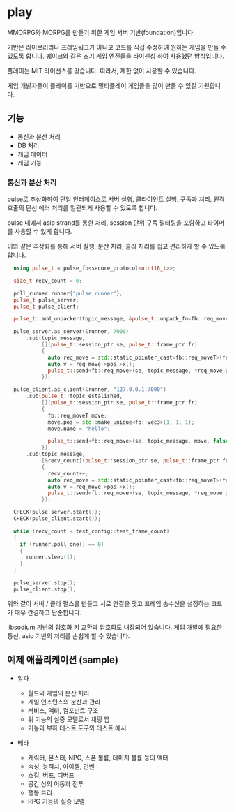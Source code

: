 # play

MMORPG와 MORPG를 만들기 위한 게임 서버 기반(foundation)입니다. 

기반은 라이브러리나 프레임워크가 아니고 코드를 직접 수정하여 
원하는 게임을 만들 수 있도록 합니다. 퀘이크와 같은 초기 게임 엔진들을 
라이센싱 하여 사용했던 방식입니다. 

플레이는 MIT 라이선스를 갖습니다. 따라서, 제한 없이 사용할 수 있습니다. 

게임 개발자들이 플레이를 기반으로 멀티플레이 게임들을 많이 만들 수 있길 기원합니다. 

## 기능 

- 통신과 분산 처리 
- DB 처리 
- 게임 데이터 
- 게임 기능 

### 통신과 분산 처리 

pulse로 추상화하여 단일 인터페이스로 서버 실행, 클라이언트 실행, 구독과 처리, 
원격 호출의 단선 에러 처리를 일관되게 사용할 수 있도록 합니다. 

pulse 내에서 asio strand를 통한 처리, session 단위 구독 필터링을 포함하고 
타이머를 사용할 수 있게 합니다. 

이와 같은 추상화를 통해 서버 실행, 분산 처리, 클라 처리를 쉽고 편리하게 할 수 
있도록 합니다. 

```c++
  using pulse_t = pulse_fb<secure_protocol<uint16_t>>;

  size_t recv_count = 0;

  poll_runner runner{"pulse runner"};
  pulse_t pulse_server;
  pulse_t pulse_client;

  pulse_t::add_unpacker(topic_message, &pulse_t::unpack_fn<fb::req_move, fb::req_moveT>);

  pulse_server.as_server(&runner, 7000)
      .sub(topic_message,
           [](pulse_t::session_ptr se, pulse_t::frame_ptr fr)
           {
             auto req_move = std::static_pointer_cast<fb::req_moveT>(fr);
             auto v = req_move->pos->x();
             pulse_t::send<fb::req_move>(se, topic_message, *req_move.get(), false);
           });

  pulse_client.as_client(&runner, "127.0.0.1:7000")
      .sub(pulse_t::topic_estalished,
           [](pulse_t::session_ptr se, pulse_t::frame_ptr fr)
           {
             fb::req_moveT move;
             move.pos = std::make_unique<fb::vec3>(1, 1, 1);
             move.name = "hello";

             pulse_t::send<fb::req_move>(se, topic_message, move, false);
           })
      .sub(topic_message,
           [&recv_count](pulse_t::session_ptr se, pulse_t::frame_ptr fr)
           {
             recv_count++;
             auto req_move = std::static_pointer_cast<fb::req_moveT>(fr);
             auto v = req_move->pos->x();
             pulse_t::send<fb::req_move>(se, topic_message, *req_move.get(), true);
           });

  CHECK(pulse_server.start());
  CHECK(pulse_client.start());

  while (recv_count < test_config::test_frame_count)
  {
    if (runner.poll_one() == 0)
    {
      runner.sleep(1);
    }
  }

  pulse_server.stop();
  pulse_client.stop();
```

위와 같이 서버 / 클라 펄스를 만들고 서로 연결을 맺고 프레임 송수신을 설정하는 코드가 
매우 간결하고 단순합니다. 

libsodium 기반의 암호화 키 교환과 암호화도 내장되어 있습니다. 게임 개발에 필요한 
통신, asio 기반의 처리를 손쉽게 할 수 있습니다. 

## 예제 애플리케이션 (sample)

- 알파
  - 월드와 게임의 분산 처리
  - 게임 인스턴스의 분산과 관리
  - 서비스, 액터, 컴포넌트 구조
  - 위 기능의 실증 모델로서 채팅 앱
  - 기능과 부하 테스트 도구와 테스트 예시
 
- 베타
  - 캐릭터, 몬스터, NPC, 스폰 볼륨, 데미지 볼륨 등의 액터
  - 속성, 능력치, 아이템, 인벤
  - 스킬, 버프, 디버프
  - 공간 상의 이동과 전투
  - 행동 트리
  - RPG 기능의 실증 모델
 
